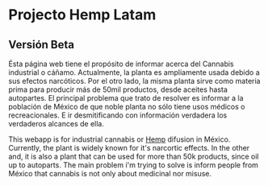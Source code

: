 # Projecto Hemp Latam



## Versión Beta

Ésta página web tiene el propósito de informar acerca del Cannabis industrial o cáñamo. Actualmente, la planta es ampliamente usada debido a sus efectos narcóticos. Por el otro lado, la misma planta sirve como materia prima para producir más de 50mil productos, desde aceites hasta autopartes. El principal problema que trato de resolver es informar a la población de México  de que noble planta no sólo tiene usos médicos o recreacionales. E ir desmitificando con información verdadera los verdaderos alcances de ella.



 This webapp is for industrial cannabis or [Hemp](https://en.wikipedia.org/wiki/Hemp) difusion in México. Currently, the plant is widely known for it's narcortic effects. In the other and, it is also a plant that can be used for more than 50k products, since oil up to autoparts. The main problem i'm trying to solve is inform people from México that cannabis is not only about medicinal nor misuse.  
